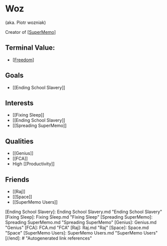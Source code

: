 # Woz 

(aka. Piotr wozniak)

Creator of [[SuperMemo]]

## Terminal Value: 
- [[Freedom]]

## Goals
- [[Ending School Slavery]]


## Interests
- [[Fixing Sleep]]
- [[Ending School Slavery]]
- [[Spreading SuperMemo]]


## Qualities
- [[Genius]]
- [[FCA]]
- High [[Productivity]]



## Friends
- [[Raj]]
- [[Space]]
- [[SuperMemo Users]] 


 
[//begin]: # "Autogenerated link references for markdown compatibility"
[SuperMemo]: SuperMemo.md "SuperMemo"
[Freedom]: freedom.md "Freedom"
[Ending School Slavery]: Ending School Slavery.md "Ending School Slavery"
[Fixing Sleep]: Fixing Sleep.md "Fixing Sleep"
[Spreading SuperMemo]: Spreading SuperMemo.md "Spreading SuperMemo"
[Genius]: Genius.md "Genius"
[FCA]: FCA.md "FCA"
[Raj]: Raj.md "Raj"
[Space]: Space.md "Space"
[SuperMemo Users]: SuperMemo Users.md "SuperMemo Users"
[//end]: # "Autogenerated link references"
